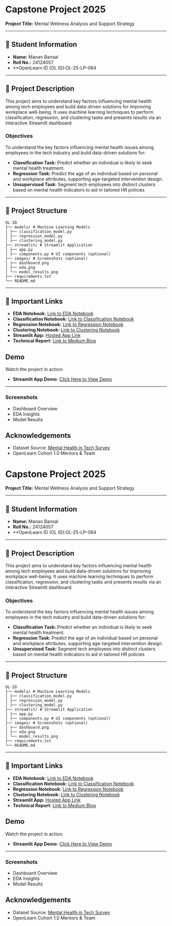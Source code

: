 # Capstone Project 2025  
**Project Title:** Mental Wellness Analysis and Support Strategy  

---

## 🧾 Student Information  
- **Name:** Manan Bansal  
- **Roll No.:** 24124057  
- **OpenLearn ID (OL ID):OL-25-LP-064 

---

## 📝 Project Description  
This project aims to understand key factors influencing mental health among tech employees and build data-driven solutions for improving workplace well-being. It uses machine learning techniques to perform classification, regression, and clustering tasks and presents results via an interactive Streamlit dashboard.

### **Objectives**
To understand the key factors influencing mental health issues among employees in the tech industry and
build data-driven solutions for:
- **Classification Task:** Predict whether an individual is likely to seek mental health treatment.
- **Regression Task:** Predict the age of an individual based on personal and workplace attributes, supporting age-targeted intervention design.
- **Unsupervised Task:** Segment tech employees into distinct clusters based on mental health indicators to aid in tailored HR policies

---

## 📂 Project Structure  
```
OL-ID
├── models/ # Machine Learning Models
│ ├── classification_model.py
│ ├── regression_model.py
│ ├── clustering_model.py
├── streamlit/ # Streamlit Application
│ ├── app.py
│ ├── components.py # UI components (optional)
├── images/ # Screenshots (optional)
│ ├── dashboard.png
│ ├── eda.png
│ └── model_results.png
├── requirements.txt
└── README.md
```

---

## 🔗 Important Links  
- **EDA Notebook:** [Link to EDA Notebook](#)
- **Classification Notebook:** [Link to Classification Notebook](#)
- **Regression Notebook:** [Link to Regression Notebook](#)
- **Clustering Notebook:** [Link to Clustering Notebook](#)
- **Streamlit App:** [Hosted App Link](#)  
- **Technical Report:** [Link to Medium Blog](#) 

## Demo  

Watch the project in action:  

- **Streamlit App Demo:** [Click Here to View Demo](#)  

---

### Screenshots  
- Dashboard Overview
- EDA Insights  
- Model Results


## Acknowledgements
- Dataset Source: [Mental Health in Tech Survey](https://www.kaggle.com/datasets/osmi/mental-health-in-tech-survey)
- OpenLearn Cohort 1.0 Mentors & Team

# Capstone Project 2025  
**Project Title:** Mental Wellness Analysis and Support Strategy  

---

## 🧾 Student Information  
- **Name:** Manan Bansal  
- **Roll No.:** 24124057  
- **OpenLearn ID (OL ID):OL-25-LP-064 

---

## 📝 Project Description  
This project aims to understand key factors influencing mental health among tech employees and build data-driven solutions for improving workplace well-being. It uses machine learning techniques to perform classification, regression, and clustering tasks and presents results via an interactive Streamlit dashboard.

### **Objectives**
To understand the key factors influencing mental health issues among employees in the tech industry and
build data-driven solutions for:
- **Classification Task:** Predict whether an individual is likely to seek mental health treatment.
- **Regression Task:** Predict the age of an individual based on personal and workplace attributes, supporting age-targeted intervention design.
- **Unsupervised Task:** Segment tech employees into distinct clusters based on mental health indicators to aid in tailored HR policies

---

## 📂 Project Structure  
```
OL-ID
├── models/ # Machine Learning Models
│ ├── classification_model.py
│ ├── regression_model.py
│ ├── clustering_model.py
├── streamlit/ # Streamlit Application
│ ├── app.py
│ ├── components.py # UI components (optional)
├── images/ # Screenshots (optional)
│ ├── dashboard.png
│ ├── eda.png
│ └── model_results.png
├── requirements.txt
└── README.md
```

---

## 🔗 Important Links  
- **EDA Notebook:** [Link to EDA Notebook](#)
- **Classification Notebook:** [Link to Classification Notebook](#)
- **Regression Notebook:** [Link to Regression Notebook](#)
- **Clustering Notebook:** [Link to Clustering Notebook](#)
- **Streamlit App:** [Hosted App Link](#)  
- **Technical Report:** [Link to Medium Blog](#) 

## Demo  

Watch the project in action:  

- **Streamlit App Demo:** [Click Here to View Demo](#)  

---

### Screenshots  
- Dashboard Overview
- EDA Insights  
- Model Results


## Acknowledgements
- Dataset Source: [Mental Health in Tech Survey](https://www.kaggle.com/datasets/osmi/mental-health-in-tech-survey)
- OpenLearn Cohort 1.0 Mentors & Team
